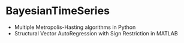 # BayesianTimeSeries

- Multiple Metropolis-Hasting algorithms in Python
- Structural Vector AutoRegression with Sign Restriction in MATLAB
